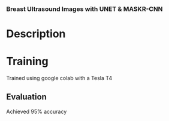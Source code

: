 ### Breast Ultrasound Images with UNET & MASKR-CNN

# Description

# Training

Trained using google colab with a Tesla T4

## Evaluation

Achieved 95% accuracy
